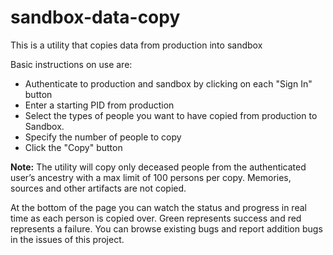 # sandbox-data-copy
This is a utility that copies data from production into sandbox

Basic instructions on use are:
* Authenticate to production and sandbox by clicking on each "Sign In" button
* Enter a starting PID from production
* Select the types of people you want to have copied from production to Sandbox.
* Specify the number of people to copy
* Click the "Copy" button

**Note:** The utility will copy only deceased people from the authenticated user’s ancestry with a max limit of 100 persons per copy. Memories, sources and other artifacts are not copied.

At the bottom of the page you can watch the status and progress in real time as each person is copied over. Green represents success and red represents a failure. You can browse existing bugs and report addition bugs in the issues of this project.

